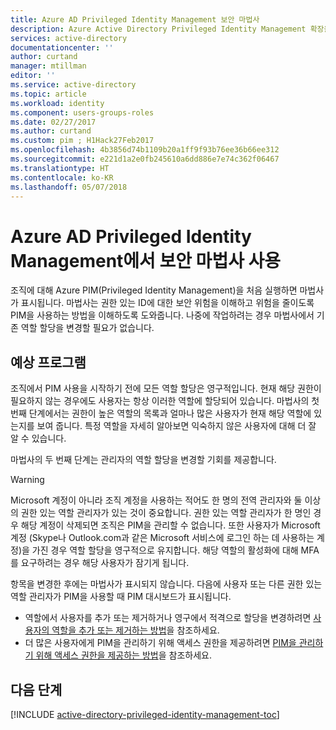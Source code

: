 ```yaml
---
title: Azure AD Privileged Identity Management 보안 마법사
description: Azure Active Directory Privileged Identity Management 확장을 처음 실행하면 보안 마법사가 표시됩니다. 이 문서는 마법사를 사용하는 단계를 설명합니다.
services: active-directory
documentationcenter: ''
author: curtand
manager: mtillman
editor: ''
ms.service: active-directory
ms.topic: article
ms.workload: identity
ms.component: users-groups-roles
ms.date: 02/27/2017
ms.author: curtand
ms.custom: pim ; H1Hack27Feb2017
ms.openlocfilehash: 4b3856d74b1109b20a1ff9f93b76ee36b66ee312
ms.sourcegitcommit: e221d1a2e0fb245610a6dd886e7e74c362f06467
ms.translationtype: HT
ms.contentlocale: ko-KR
ms.lasthandoff: 05/07/2018
---
```

# <a name="using-the-security-wizard-in-azure-ad-privileged-identity-management"></a>Azure AD Privileged Identity Management에서 보안 마법사 사용 
조직에 대해 Azure PIM(Privileged Identity Management)을 처음 실행하면 마법사가 표시됩니다. 마법사는 권한 있는 ID에 대한 보안 위험을 이해하고 위험을 줄이도록 PIM을 사용하는 방법을 이해하도록 도와줍니다. 나중에 작업하려는 경우 마법사에서 기존 역할 할당을 변경할 필요가 없습니다.

## <a name="what-to-expect"></a>예상 프로그램
조직에서 PIM 사용을 시작하기 전에 모든 역할 할당은 영구적입니다. 현재 해당 권한이 필요하지 않는 경우에도 사용자는 항상 이러한 역할에 할당되어 있습니다.  마법사의 첫 번째 단계에서는 권한이 높은 역할의 목록과 얼마나 많은 사용자가 현재 해당 역할에 있는지를 보여 줍니다. 특정 역할을 자세히 알아보면 익숙하지 않은 사용자에 대해 더 잘 알 수 있습니다.

마법사의 두 번째 단계는 관리자의 역할 할당을 변경할 기회를 제공합니다.  

> [!WARNING]
> Microsoft 계정이 아니라 조직 계정을 사용하는 적어도 한 명의 전역 관리자와 둘 이상의 권한 있는 역할 관리자가 있는 것이 중요합니다. 권한 있는 역할 관리자가 한 명인 경우 해당 계정이 삭제되면 조직은 PIM을 관리할 수 없습니다.
> 또한 사용자가 Microsoft 계정 (Skype나 Outlook.com과 같은 Microsoft 서비스에 로그인 하는 데 사용하는 계정)을 가진 경우 역할 할당을 영구적으로 유지합니다. 해당 역할의 활성화에 대해 MFA를 요구하려는 경우 해당 사용자가 잠기게 됩니다.
> 
> 

항목을 변경한 후에는 마법사가 표시되지 않습니다. 다음에 사용자 또는 다른 권한 있는 역할 관리자가 PIM을 사용할 때 PIM 대시보드가 표시됩니다.  

* 역할에서 사용자를 추가 또는 제거하거나 영구에서 적격으로 할당을 변경하려면 [사용자의 역할을 추가 또는 제거하는 방법](active-directory-privileged-identity-management-how-to-add-role-to-user.md)을 참조하세요.
* 더 많은 사용자에게 PIM을 관리하기 위해 액세스 권한을 제공하려면 [PIM을 관리하기 위해 액세스 권한을 제공하는 방법](active-directory-privileged-identity-management-how-to-give-access-to-pim.md)을 참조하세요.

## <a name="next-steps"></a>다음 단계
[!INCLUDE [active-directory-privileged-identity-management-toc](../../includes/active-directory-privileged-identity-management-toc.md)]

